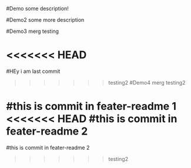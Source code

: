 #Demo
some description! 

#Demo2
some more description

#Demo3
merg testing

<<<<<<< HEAD
=======

#HEy i am last commit 

>>>>>>> testing2
#Demo4
merg testing2

#this is commit in feater-readme 1 
<<<<<<< HEAD
#this is commit in feater-readme 2
=======
#this is commit in feater-readme 2

>>>>>>> testing2
